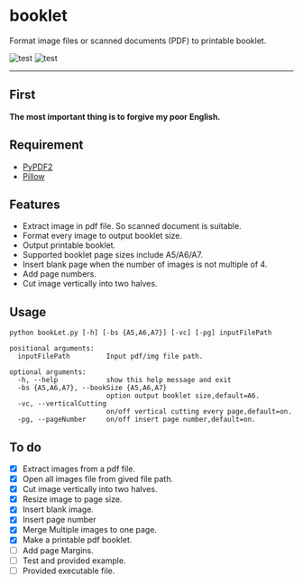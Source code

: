 
# booklet
Format image files or scanned documents (PDF)  to printable booklet.

![test](https://img.shields.io/badge/script-Yes-00ff00.svg)
![test](https://img.shields.io/badge/exe-No-ff0000.svg)

--------
## First
**The most important thing is to forgive my poor English.**

## Requirement
- [PyPDF2]()
- [Pillow]()
## Features
- Extract image in pdf file. So scanned document is suitable.
- Format every image to output booklet size.
- Output printable booklet.
- Supported booklet page sizes include A5/A6/A7. 
- Insert blank page when the number of images is not multiple of 4.
- Add page numbers.
- Cut image vertically into two halves.
## Usage 
```
python bookLet.py [-h] [-bs {A5,A6,A7}] [-vc] [-pg] inputFilePath
 
positional arguments:
  inputFilePath         Input pdf/img file path.

optional arguments:
  -h, --help            show this help message and exit
  -bs {A5,A6,A7}, --bookSize {A5,A6,A7}
                        option output booklet size,default=A6.
  -vc, --verticalCutting
                        on/off vertical cutting every page,default=on.
  -pg, --pageNumber     on/off insert page number,default=on.
```
## To do
- [x] Extract images from a pdf file.
- [x] Open all images file from gived file path.
- [x] Cut image vertically into two halves.
- [x] Resize image to page size.
- [x] Insert blank image.
- [x] Insert page number
- [x] Merge Multiple images to one page.
- [x] Make a printable pdf booklet.
- [ ] Add page Margins.
- [ ] Test and provided example.
- [ ] Provided executable file.
<!--
## Example

--> 